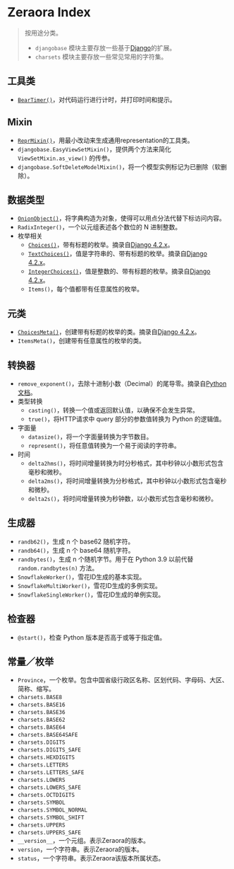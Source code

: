 # Zeraora Index

> 按用途分类。
>
> - `djangobase` 模块主要存放一些基于[Django](https://pypi.org/project/Django/)的扩展。
> - `charsets` 模块主要存放一些常见常用的字符集。

## 工具类

- [`BearTimer()`](./zeraora/BearTimer.md)，对代码运行进行计时，并打印时间和提示。

## Mixin

- [`ReprMixin()`](./zeraora/ReprMixin.md)，用最小改动来生成通用representation的工具类。
- `djangobase.EasyViewSetMixin()`，提供两个方法来简化 `ViewSetMixin.as_view()` 的传参。
- `djangobase.SoftDeleteModelMixin()`，将一个模型实例标记为已删除（软删除）。

## 数据类型

- [`OnionObject()`](./zeraora/OnionObject.md)，将字典构造为对象，使得可以用点分法代替下标访问内容。
- `RadixInteger()`，一个以元组表述各个数位的 N 进制整数。
- 枚举相关
  - [`Choices()`](https://docs.djangoproject.com/zh-hans/4.2/ref/models/fields/#enumeration-types)，带有标题的枚举。摘录自[Django 4.2.x](https://github.com/django/django/blob/stable/4.2.x/django/db/models/enums.py)。
  - [`TextChoices()`](https://docs.djangoproject.com/zh-hans/4.2/ref/models/fields/#enumeration-types)，值是字符串的、带有标题的枚举。摘录自[Django 4.2.x](https://github.com/django/django/blob/stable/4.2.x/django/db/models/enums.py)。
  - [`IntegerChoices()`](https://docs.djangoproject.com/zh-hans/4.2/ref/models/fields/#enumeration-types)，值是整数的、带有标题的枚举。摘录自[Django 4.2.x](https://github.com/django/django/blob/stable/4.2.x/django/db/models/enums.py)。
  - `Items()`，每个值都带有任意属性的枚举。

## 元类

- [`ChoicesMeta()`](https://docs.djangoproject.com/zh-hans/4.2/ref/models/fields/#enumeration-types)，创建带有标题的枚举的类。摘录自[Django 4.2.x](https://github.com/django/django/blob/stable/4.2.x/django/db/models/enums.py)。
- `ItemsMeta()`，创建带有任意属性的枚举的类。

## 转换器

- `remove_exponent()`，去除十进制小数（Decimal）的尾导零。摘录自[Python文档](https://docs.python.org/zh-cn/3/library/decimal.html#decimal-faq)。
- 类型转换
  - `casting()`，转换一个值或返回默认值，以确保不会发生异常。
  - `true()`，将HTTP请求中 query 部分的参数值转换为 Python 的逻辑值。
- 字面量
  - `datasize()`，将一个字面量转换为字节数目。
  - `represent()`，将任意值转换为一个易于阅读的字符串。
- 时间
  - `delta2hms()`，将时间增量转换为时分秒格式，其中秒钟以小数形式包含毫秒和微秒。
  - `delta2ms()`，将时间增量转换为分秒格式，其中秒钟以小数形式包含毫秒和微秒。
  - `delta2s()`，将时间增量转换为秒钟数，以小数形式包含毫秒和微秒。

## 生成器

- `randb62()`，生成 n 个 base62 随机字符。
- `randb64()`，生成 n 个 base64 随机字符。
- `randbytes()`，生成 n 个随机字节。用于在 Python 3.9 以前代替 `random.randbytes(n)` 方法。
- `SnowflakeWorker()`，雪花ID生成的基本实现。
- `SnowflakeMultiWorker()`，雪花ID生成的多例实现。
- `SnowflakeSingleWorker()`，雪花ID生成的单例实现。

## 检查器

- `@start()`，检查 Python 版本是否高于或等于指定值。

## 常量／枚举

- `Province`，一个枚举。包含中国省级行政区名称、区划代码、字母码、大区、简称、缩写。
- `charsets.BASE8`
- `charsets.BASE16`
- `charsets.BASE36`
- `charsets.BASE62`
- `charsets.BASE64`
- `charsets.BASE64SAFE`
- `charsets.DIGITS`
- `charsets.DIGITS_SAFE`
- `charsets.HEXDIGITS`
- `charsets.LETTERS`
- `charsets.LETTERS_SAFE`
- `charsets.LOWERS`
- `charsets.LOWERS_SAFE`
- `charsets.OCTDIGITS`
- `charsets.SYMBOL`
- `charsets.SYMBOL_NORMAL`
- `charsets.SYMBOL_SHIFT`
- `charsets.UPPERS`
- `charsets.UPPERS_SAFE`
- `__version__`，一个元组。表示Zeraora的版本。
- `version`，一个字符串。表示Zeraora的版本。
- `status`，一个字符串。表示Zeraora该版本所属状态。
